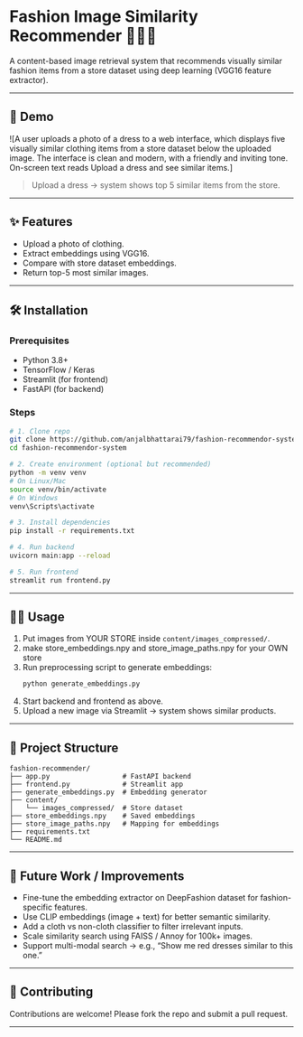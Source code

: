 # Fashion Image Similarity Recommender 👗👜👟

A content-based image retrieval system that recommends visually similar fashion items from a store dataset using deep learning (VGG16 feature extractor).

---

## 🚀 Demo

![A user uploads a photo of a dress to a web interface, which displays five visually similar clothing items from a store dataset below the uploaded image. The interface is clean and modern, with a friendly and inviting tone. On-screen text reads Upload a dress and see similar items.]
> Upload a dress → system shows top 5 similar items from the store.

---

## ✨ Features

- Upload a photo of clothing.
- Extract embeddings using VGG16.
- Compare with store dataset embeddings.
- Return top-5 most similar images.

---

## 🛠️ Installation

### Prerequisites

- Python 3.8+
- TensorFlow / Keras
- Streamlit (for frontend)
- FastAPI (for backend)

### Steps

```bash
# 1. Clone repo
git clone https://github.com/anjalbhattarai79/fashion-recommendor-system.git
cd fashion-recommendor-system

# 2. Create environment (optional but recommended)
python -m venv venv
# On Linux/Mac
source venv/bin/activate
# On Windows
venv\Scripts\activate

# 3. Install dependencies
pip install -r requirements.txt

# 4. Run backend
uvicorn main:app --reload

# 5. Run frontend
streamlit run frontend.py
```

---

## 🧑‍💻 Usage

1. Put images from YOUR STORE inside `content/images_compressed/`.
2. make store_embeddings.npy and store_image_paths.npy for your OWN store
3. Run preprocessing script to generate embeddings:
    ```bash
    python generate_embeddings.py
    ```
4. Start backend and frontend as above.
5. Upload a new image via Streamlit → system shows similar products.

---

## 📁 Project Structure

```
fashion-recommender/
├── app.py                  # FastAPI backend
├── frontend.py             # Streamlit app
├── generate_embeddings.py  # Embedding generator
├── content/
│   └── images_compressed/  # Store dataset
├── store_embeddings.npy    # Saved embeddings
├── store_image_paths.npy   # Mapping for embeddings
├── requirements.txt
└── README.md
```

---

## 🔮 Future Work / Improvements

- Fine-tune the embedding extractor on DeepFashion dataset for fashion-specific features.
- Use CLIP embeddings (image + text) for better semantic similarity.
- Add a cloth vs non-cloth classifier to filter irrelevant inputs.
- Scale similarity search using FAISS / Annoy for 100k+ images.
- Support multi-modal search → e.g., “Show me red dresses similar to this one.”

---

## 🤝 Contributing

Contributions are welcome! Please fork the repo and submit a pull request.

---
